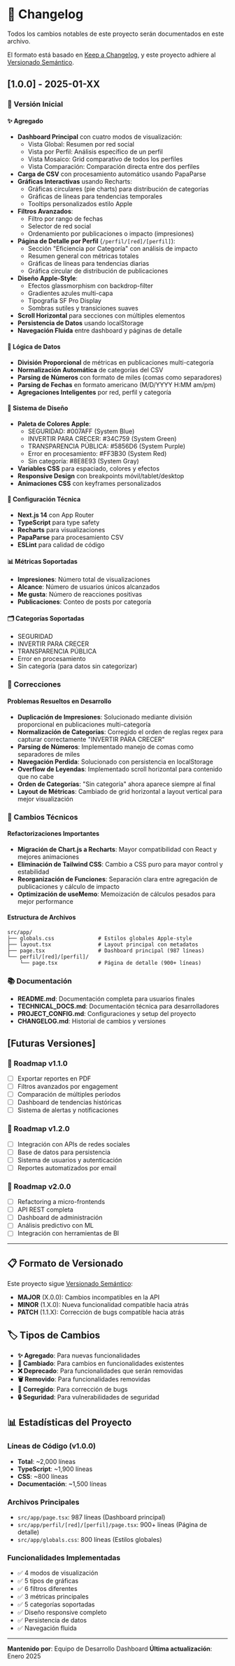 # 📝 Changelog

Todos los cambios notables de este proyecto serán documentados en este archivo.

El formato está basado en [Keep a Changelog](https://keepachangelog.com/es-ES/1.0.0/),
y este proyecto adhiere al [Versionado Semántico](https://semver.org/lang/es/).

## [1.0.0] - 2025-01-XX

### 🎉 Versión Inicial

#### ✨ Agregado
- **Dashboard Principal** con cuatro modos de visualización:
  - Vista Global: Resumen por red social
  - Vista por Perfil: Análisis específico de un perfil
  - Vista Mosaico: Grid comparativo de todos los perfiles
  - Vista Comparación: Comparación directa entre dos perfiles
- **Carga de CSV** con procesamiento automático usando PapaParse
- **Gráficas Interactivas** usando Recharts:
  - Gráficas circulares (pie charts) para distribución de categorías
  - Gráficas de líneas para tendencias temporales
  - Tooltips personalizados estilo Apple
- **Filtros Avanzados**:
  - Filtro por rango de fechas
  - Selector de red social
  - Ordenamiento por publicaciones o impacto (impresiones)
- **Página de Detalle por Perfil** (`/perfil/[red]/[perfil]`):
  - Sección "Eficiencia por Categoría" con análisis de impacto
  - Resumen general con métricas totales
  - Gráficas de líneas para tendencias diarias
  - Gráfica circular de distribución de publicaciones
- **Diseño Apple-Style**:
  - Efectos glassmorphism con backdrop-filter
  - Gradientes azules multi-capa
  - Tipografía SF Pro Display
  - Sombras sutiles y transiciones suaves
- **Scroll Horizontal** para secciones con múltiples elementos
- **Persistencia de Datos** usando localStorage
- **Navegación Fluida** entre dashboard y páginas de detalle

#### 🧮 Lógica de Datos
- **División Proporcional** de métricas en publicaciones multi-categoría
- **Normalización Automática** de categorías del CSV
- **Parsing de Números** con formato de miles (comas como separadores)
- **Parsing de Fechas** en formato americano (M/D/YYYY H:MM am/pm)
- **Agregaciones Inteligentes** por red, perfil y categoría

#### 🎨 Sistema de Diseño
- **Paleta de Colores Apple**:
  - SEGURIDAD: #007AFF (System Blue)
  - INVERTIR PARA CRECER: #34C759 (System Green)
  - TRANSPARENCIA PÚBLICA: #5856D6 (System Purple)
  - Error en procesamiento: #FF3B30 (System Red)
  - Sin categoría: #8E8E93 (System Gray)
- **Variables CSS** para espaciado, colores y efectos
- **Responsive Design** con breakpoints móvil/tablet/desktop
- **Animaciones CSS** con keyframes personalizados

#### 🔧 Configuración Técnica
- **Next.js 14** con App Router
- **TypeScript** para type safety
- **Recharts** para visualizaciones
- **PapaParse** para procesamiento CSV
- **ESLint** para calidad de código

#### 📊 Métricas Soportadas
- **Impresiones**: Número total de visualizaciones
- **Alcance**: Número de usuarios únicos alcanzados
- **Me gusta**: Número de reacciones positivas
- **Publicaciones**: Conteo de posts por categoría

#### 🗂️ Categorías Soportadas
- SEGURIDAD
- INVERTIR PARA CRECER
- TRANSPARENCIA PÚBLICA
- Error en procesamiento
- Sin categoría (para datos sin categorizar)

### 🐛 Correcciones

#### Problemas Resueltos en Desarrollo
- **Duplicación de Impresiones**: Solucionado mediante división proporcional en publicaciones multi-categoría
- **Normalización de Categorías**: Corregido el orden de reglas regex para capturar correctamente "INVERTIR PARA CRECER"
- **Parsing de Números**: Implementado manejo de comas como separadores de miles
- **Navegación Perdida**: Solucionado con persistencia en localStorage
- **Overflow de Leyendas**: Implementado scroll horizontal para contenido que no cabe
- **Orden de Categorías**: "Sin categoría" ahora aparece siempre al final
- **Layout de Métricas**: Cambiado de grid horizontal a layout vertical para mejor visualización

### 🔄 Cambios Técnicos

#### Refactorizaciones Importantes
- **Migración de Chart.js a Recharts**: Mayor compatibilidad con React y mejores animaciones
- **Eliminación de Tailwind CSS**: Cambio a CSS puro para mayor control y estabilidad
- **Reorganización de Funciones**: Separación clara entre agregación de publicaciones y cálculo de impacto
- **Optimización de useMemo**: Memoización de cálculos pesados para mejor performance

#### Estructura de Archivos
```
src/app/
├── globals.css              # Estilos globales Apple-style
├── layout.tsx               # Layout principal con metadatos
├── page.tsx                 # Dashboard principal (987 líneas)
└── perfil/[red]/[perfil]/
    └── page.tsx             # Página de detalle (900+ líneas)
```

### 📚 Documentación
- **README.md**: Documentación completa para usuarios finales
- **TECHNICAL_DOCS.md**: Documentación técnica para desarrolladores
- **PROJECT_CONFIG.md**: Configuraciones y setup del proyecto
- **CHANGELOG.md**: Historial de cambios y versiones

## [Futuras Versiones]

### 🔮 Roadmap v1.1.0
- [ ] Exportar reportes en PDF
- [ ] Filtros avanzados por engagement
- [ ] Comparación de múltiples períodos
- [ ] Dashboard de tendencias históricas
- [ ] Sistema de alertas y notificaciones

### 🔮 Roadmap v1.2.0
- [ ] Integración con APIs de redes sociales
- [ ] Base de datos para persistencia
- [ ] Sistema de usuarios y autenticación
- [ ] Reportes automatizados por email

### 🔮 Roadmap v2.0.0
- [ ] Refactoring a micro-frontends
- [ ] API REST completa
- [ ] Dashboard de administración
- [ ] Análisis predictivo con ML
- [ ] Integración con herramientas de BI

---

## 📋 Formato de Versionado

Este proyecto sigue [Versionado Semántico](https://semver.org/lang/es/):

- **MAJOR** (X.0.0): Cambios incompatibles en la API
- **MINOR** (1.X.0): Nueva funcionalidad compatible hacia atrás
- **PATCH** (1.1.X): Corrección de bugs compatible hacia atrás

## 🏷️ Tipos de Cambios

- **✨ Agregado**: Para nuevas funcionalidades
- **🔄 Cambiado**: Para cambios en funcionalidades existentes
- **❌ Deprecado**: Para funcionalidades que serán removidas
- **🗑️ Removido**: Para funcionalidades removidas
- **🐛 Corregido**: Para corrección de bugs
- **🔒 Seguridad**: Para vulnerabilidades de seguridad

## 📊 Estadísticas del Proyecto

### Líneas de Código (v1.0.0)
- **Total**: ~2,000 líneas
- **TypeScript**: ~1,900 líneas
- **CSS**: ~800 líneas
- **Documentación**: ~1,500 líneas

### Archivos Principales
- `src/app/page.tsx`: 987 líneas (Dashboard principal)
- `src/app/perfil/[red]/[perfil]/page.tsx`: 900+ líneas (Página de detalle)
- `src/app/globals.css`: 800 líneas (Estilos globales)

### Funcionalidades Implementadas
- ✅ 4 modos de visualización
- ✅ 5 tipos de gráficas
- ✅ 6 filtros diferentes
- ✅ 3 métricas principales
- ✅ 5 categorías soportadas
- ✅ Diseño responsive completo
- ✅ Persistencia de datos
- ✅ Navegación fluida

---

**Mantenido por**: Equipo de Desarrollo Dashboard
**Última actualización**: Enero 2025

